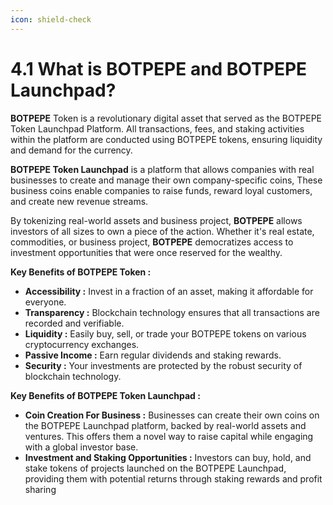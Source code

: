 ```yaml
---
icon: shield-check
---
```


# 4.1 What is BOTPEPE and BOTPEPE Launchpad?

**BOTPEPE** Token is a revolutionary digital asset that served as the BOTPEPE Token Launchpad Platform. All transactions, fees, and staking activities within the platform are conducted using BOTPEPE tokens, ensuring liquidity and demand for the currency.

**BOTPEPE Token Launchpad** is a platform that allows companies with real businesses to create and manage their own company-specific coins, These business coins enable companies to raise funds, reward loyal customers, and create new revenue streams.

By tokenizing real-world assets and business project, **BOTPEPE** allows investors of all sizes to own a piece of the action. Whether it's real estate, commodities, or business project, **BOTPEPE** democratizes access to investment opportunities that were once reserved for the wealthy.

**Key Benefits of BOTPEPE Token :**

* **Accessibility :** Invest in a fraction of an asset, making it affordable for everyone.
* **Transparency :** Blockchain technology ensures that all transactions are recorded and verifiable.
* **Liquidity :** Easily buy, sell, or trade your BOTPEPE tokens on various cryptocurrency exchanges.
* **Passive Income :** Earn regular dividends and staking rewards.
* **Security :** Your investments are protected by the robust security of blockchain technology.

**Key Benefits of BOTPEPE Token Launchpad :**

* **Coin Creation For Business :** Businesses can create their own coins on the BOTPEPE Launchpad platform, backed by real-world assets and ventures. This offers them a novel way to raise capital while engaging with a global investor base.
* **Investment and Staking Opportunities :** Investors can buy, hold, and stake tokens of projects launched on the BOTPEPE Launchpad, providing them with potential returns through staking rewards and profit sharing
